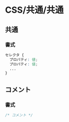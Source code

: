 # CSS/共通/共通

## 共通

### 書式

```css
セレクタ {
  プロパティ: 値;
  プロパティ: 値;
  ...
}
```

## コメント

### 書式

```css
/* コメント */
```
